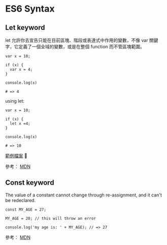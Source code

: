 # ES6 Syntax

## Let keyword

let 允許你去宣告只能在目前區塊、階段或表達式中作用的變數，不像 var 關鍵字，它定義了一個全域的變數，或是在整個 function 而不管區塊範圍。

```
var x = 10;

if (x) {
  var x = 4;
}

console.log(x)

# => 4
```

using let:

```
var x = 10;

if (x) {
  let x =4;
}

console.log(x)

# => 10
```

[範例檔案](./let.html)


參考： [MDN](https://developer.mozilla.org/zh-TW/docs/Web/JavaScript/Reference/Statements/let)

## Const keyword

 The value of a constant cannot change through re-assignment, and it can't be redeclared.

```
const MY_AGE = 27;

MY_AGE = 20; // this will throw an error

console.log('my age is: ' + MY_AGE); // => 27
```

參考： [MDN](https://developer.mozilla.org/zh-TW/docs/Web/JavaScript/Reference/Statements/const)